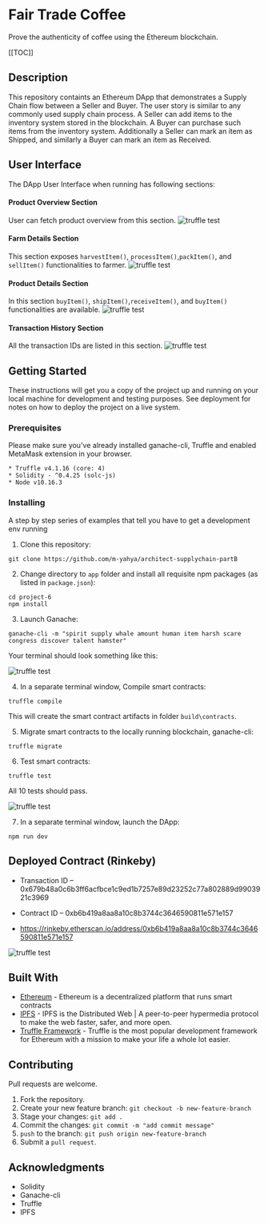 # Fair Trade Coffee
Prove the authenticity of coffee using the Ethereum blockchain.

[[TOC]]

## Description
This repository containts an Ethereum DApp that demonstrates a Supply Chain flow between a Seller and Buyer. The user story is similar to any commonly used supply chain process. A Seller can add items to the inventory system stored in the blockchain. A Buyer can purchase such items from the inventory system. Additionally a Seller can mark an item as Shipped, and similarly a Buyer can mark an item as Received.

## User Interface
The DApp User Interface when running has following sections:

#### Product Overview Section
User can fetch product overview from this section.
![truffle test](images/ftc_product_overview.png)

#### Farm Details Section
This section exposes `harvestItem()`, `processItem()`,`packItem()`, and `sellItem()` functionalities to farmer.
![truffle test](images/ftc_farm_details.png)

#### Product Details Section
In this section `buyItem()`, `shipItem()`,`receiveItem()`, and `buyItem()` functionalities are available.
![truffle test](images/ftc_product_details.png)

#### Transaction History Section
All the transaction IDs are listed in this section.
![truffle test](images/ftc_transaction_history.png)


## Getting Started

These instructions will get you a copy of the project up and running on your local machine for development and testing purposes. See deployment for notes on how to deploy the project on a live system.

### Prerequisites

Please make sure you've already installed ganache-cli, Truffle and enabled MetaMask extension in your browser.

```
* Truffle v4.1.16 (core: 4)
* Solidity - ^0.4.25 (solc-js)
* Node v10.16.3
```

### Installing

A step by step series of examples that tell you have to get a development env running

1. Clone this repository:

```
git clone https://github.com/m-yahya/architect-supplychain-partB
```

2. Change directory to ```app``` folder and install all requisite npm packages (as listed in ```package.json```):

```
cd project-6
npm install
```

3. Launch Ganache:

```
ganache-cli -m "spirit supply whale amount human item harsh scare congress discover talent hamster"
```

Your terminal should look something like this:

![truffle test](images/ganache-cli.png)

4. In a separate terminal window, Compile smart contracts:

```
truffle compile
```

This will create the smart contract artifacts in folder ```build\contracts```.

5. Migrate smart contracts to the locally running blockchain, ganache-cli:

```
truffle migrate
```

6. Test smart contracts:

```
truffle test
```

All 10 tests should pass.

![truffle test](images/truffle_test.png)

7. In a separate terminal window, launch the DApp:

```
npm run dev
```

## Deployed Contract (Rinkeby) 
* Transaction ID – 0x679b48a0c6b3ff6acfbce1c9ed1b7257e89d23252c77a802889d9903921c3969 
* Contract ID – 0xb6b419a8aa8a10c8b3744c3646590811e571e157

* https://rinkeby.etherscan.io/address/0xb6b419a8aa8a10c8b3744c3646590811e571e157

![truffle test](images/truffle_migrate.png)
## Built With

* [Ethereum](https://www.ethereum.org/) - Ethereum is a decentralized platform that runs smart contracts
* [IPFS](https://ipfs.io/) - IPFS is the Distributed Web | A peer-to-peer hypermedia protocol
to make the web faster, safer, and more open.
* [Truffle Framework](http://truffleframework.com/) - Truffle is the most popular development framework for Ethereum with a mission to make your life a whole lot easier.

## Contributing
Pull requests are welcome. 

1. Fork the repository.
2. Create your new feature branch: `git checkout -b new-feature-branch`
3. Stage your changes: `git add .`
4. Commit the changes: `git commit -m "add commit message"`
5. `push` to the branch: `git push origin new-feature-branch`
6. Submit a `pull request`.

## Acknowledgments

* Solidity
* Ganache-cli
* Truffle
* IPFS
